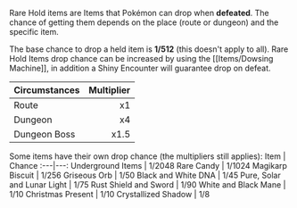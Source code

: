 Rare Hold items are Items that Pokémon can drop when **defeated**. The chance of getting them depends on the place (route or dungeon) and the specific item.

The base chance to drop a held item is **1/512** (this doesn't apply to all).
Rare Hold Items drop chance can be increased by using the [[Items/Dowsing Machine]], in addition a Shiny Encounter will guarantee drop on defeat.

Circumstances | Multiplier
:---|---:
Route | x1
Dungeon | x4
Dungeon Boss | x1.5

Some items have their own drop chance (the multipliers still applies):
Item | Chance
:---|---:
Underground Items | 1/2048
Rare Candy | 1/1024
Magikarp Biscuit | 1/256
Griseous Orb | 1/50
Black and White DNA | 1/45
Pure, Solar and Lunar Light | 1/75
Rust Shield and Sword | 1/90
White and Black Mane | 1/10
Christmas Present | 1/10
Crystallized Shadow | 1/8
